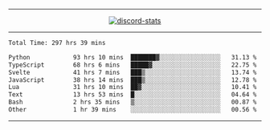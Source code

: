 <a href="https://www.github.com/ripavoid" target="_blank" rel="noreferrer">

-------

<div align='center'>
    <a href='https://discordapp.com/users/825178146797518881'>
        <img align='center' alt='discord-stats' src='https://api.discord-status.me/825178146797518881?nitro&boost=4&gradient=%231e0b1a%2C%23000000%2C%23000000%2C%23160316'></img>
    </a>
</div>

-------

<!--START_SECTION:waka-->

```txt
Total Time: 297 hrs 39 mins

Python            93 hrs 10 mins  ███████▓░░░░░░░░░░░░░░░░░   31.13 %
TypeScript        68 hrs 6 mins   █████▓░░░░░░░░░░░░░░░░░░░   22.75 %
Svelte            41 hrs 7 mins   ███▒░░░░░░░░░░░░░░░░░░░░░   13.74 %
JavaScript        38 hrs 14 mins  ███▒░░░░░░░░░░░░░░░░░░░░░   12.78 %
Lua               31 hrs 10 mins  ██▓░░░░░░░░░░░░░░░░░░░░░░   10.41 %
Text              13 hrs 53 mins  █░░░░░░░░░░░░░░░░░░░░░░░░   04.64 %
Bash              2 hrs 35 mins   ▒░░░░░░░░░░░░░░░░░░░░░░░░   00.87 %
Other             1 hr 39 mins    ░░░░░░░░░░░░░░░░░░░░░░░░░   00.56 %
```

<!--END_SECTION:waka-->

-------

